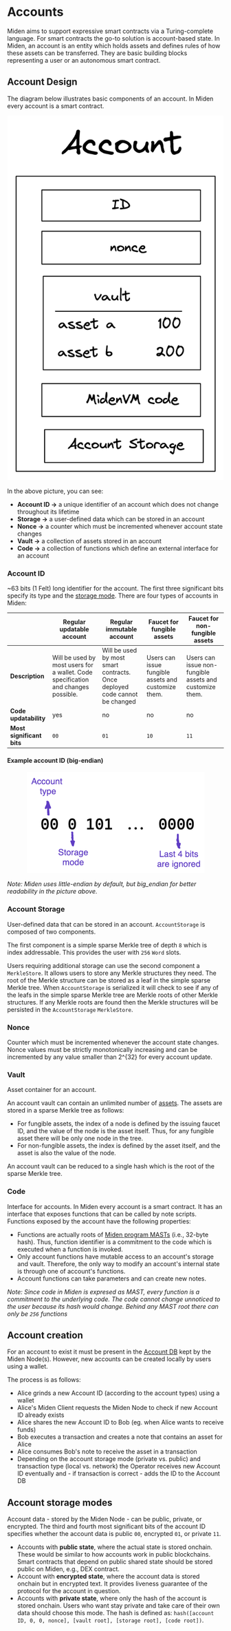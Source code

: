 # Accounts
Miden aims to support expressive smart contracts via a Turing-complete language. For smart contracts the go-to solution is account-based state. In Miden, an account is an entity which holds assets and defines rules of how these assets can be transferred. They are basic building blocks representing a user or an autonomous smart contract.

## Account Design
The diagram below illustrates basic components of an account. In Miden every account is a smart contract.

<p align="center">
    <img src="../diagrams/architecture/account/Account_Definition.png">
</p>

In the above picture, you can see:

* **Account ID &rarr;** a unique identifier of an account which does not change throughout its lifetime
* **Storage &rarr;** a user-defined data which can be stored in an account
* **Nonce &rarr;** a counter which must be incremented whenever account state changes
* **Vault &rarr;** a collection of assets stored in an account
* **Code &rarr;** a collection of functions which define an external interface for an account

### Account ID
~63 bits (1 Felt) long identifier for the account. The first three significant bits specify its type and the [storage mode](https://0xpolygonmiden.github.io/miden-base/architecture/accounts.html#account-storage-modes). There are four types of accounts in Miden:

| | Regular updatable account | Regular immutable account | Faucet for fungible assets | Faucet for non-fungible assets |
|---|---|---|---|---|
| **Description** | Will be used by most users for a wallet. Code specification and changes possible. | Will be used by most smart contracts. Once deployed code cannot be changed | Users can issue fungible assets and customize them. | Users can issue non-fungible assets and customize them. |
| **Code updatability** | yes | no | no | no |
| **Most significant bits** | `00` | `01` | `10` | `11` |

#### Example account ID (big-endian)

<p align="center">
    <img src="../diagrams/architecture/account/Account_ID.png">
</p>

*Note: Miden uses little-endian by default, but big_endian for better readability in the picture above.*

### Account Storage
User-defined data that can be stored in an account. `AccountStorage` is composed of two components.

The first component is a simple sparse Merkle tree of depth `8` which is index addressable. This provides the user with `256` `Word` slots.

Users requiring additional storage can use the second component a `MerkleStore`. It allows users to store any Merkle structures they need. The root of the Merkle structure can be stored as a leaf in the simple sparse Merkle tree. When `AccountStorage` is serialized it will check to see if any of the leafs in the simple sparse Merkle tree are Merkle roots of other Merkle structures. If any Merkle roots are found then the Merkle structures will be persisted in the `AccountStorage` `MerkleStore`.

### Nonce
Counter which must be incremented whenever the account state changes. Nonce values must be strictly monotonically increasing and can be incremented by any value smaller than 2^{32} for every account update.

### Vault
Asset container for an account.

An account vault can contain an unlimited number of [assets](https://0xpolygonmiden.github.io/miden-base/architecture/assets.html). The assets are stored in a sparse
Merkle tree as follows:

* For fungible assets, the index of a node is defined by the issuing faucet ID, and the value
  of the node is the asset itself. Thus, for any fungible asset there will be only one node
  in the tree.
* For non-fungible assets, the index is defined by the asset itself, and the asset is also
  the value of the node.

An account vault can be reduced to a single hash which is the root of the sparse Merkle tree.

### Code
Interface for accounts. In Miden every account is a smart contract. It has an interface that exposes functions that can be called by note scripts. Functions exposed by the account have the following properties:

* Functions are actually roots of [Miden program MASTs](https://0xpolygonmiden.github.io/miden-vm/user_docs/assembly/main.html) (i.e., 32-byte hash). Thus, function identifier is a commitment to the code which is executed when a function is invoked.
* Only account functions have mutable access to an account's storage and vault. Therefore, the only way to modify an account's internal state is through one of account's functions.
* Account functions can take parameters and can create new notes.

*Note: Since code in Miden is expresed as MAST, every function is a commitment to the underlying code. The code cannot change unnoticed to the user because its hash would change. Behind any MAST root there can only be `256` functions*

## Account creation
For an account to exist it must be present in the [Account DB](https://0xpolygonmiden.github.io/miden-base/architecture/state.html#account-database) kept by the Miden Node(s). However, new accounts can be created locally by users using a wallet.

The process is as follows:

* Alice grinds a new Account ID (according to the account types) using a wallet
* Alice's Miden Client requests the Miden Node to check if new Account ID already exists
* Alice shares the new Account ID to Bob (eg. when Alice wants to receive funds)
* Bob executes a transaction and creates a note that contains an asset for Alice
* Alice consumes Bob's note to receive the asset in a transaction
* Depending on the account storage mode (private vs. public) and transaction type (local vs. network) the Operator receives new Account ID eventually and - if transaction is correct - adds the ID to the Account DB

## Account storage modes
Account data - stored by the Miden Node - can be public, private, or encrypted. The third and fourth most significant bits of the account ID specifies whether the account data is public `00`, encrypted `01`, or private `11`.

* Accounts with **public state**, where the actual state is stored onchain. These would be similar to how accounts work in public blockchains. Smart contracts that depend on public shared state should be stored public on Miden, e.g., DEX contract.
* Account with **encrypted state**, where the account data is stored onchain but in encrypted text. It provides liveness guarantee of the protocol for the account in question.
* Accounts with **private state**, where only the hash of the account is stored onchain. Users who want stay private and take care of their own data should choose this mode. The hash is defined as: `hash([account ID, 0, 0, nonce], [vault root], [storage root], [code root])`.
